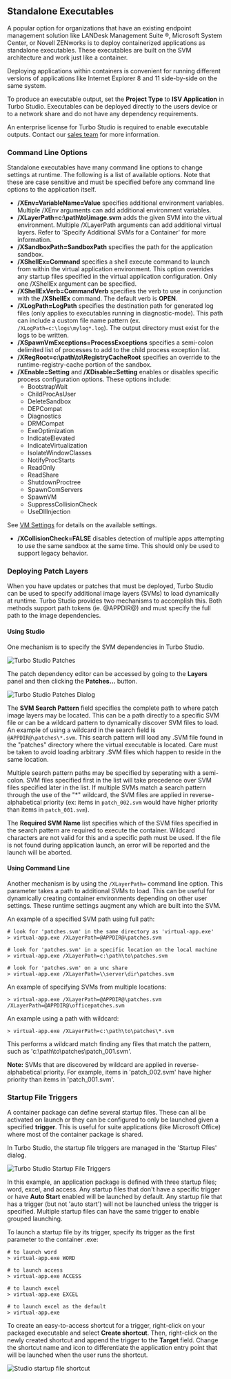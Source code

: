 ## Standalone Executables

A popular option for organizations that have an existing endpoint management solution like LANDesk Management Suite &reg;, Microsoft System Center, or Novell ZENworks is to deploy containerized applications as standalone executables. These executables are built on the SVM architecture and work just like a container.

Deploying applications within containers is convenient for running different versions of applications like Internet Explorer 8 and 11 side-by-side on the same system.

To produce an executable output, set the **Project Type** to **ISV Application** in Turbo Studio. Executables can be deployed directly to the users device or to a network share and do not have any dependency requirements.

An enterprise license for Turbo Studio is required to enable executable outputs. Contact our [sales team](mailto:sales@turbo.net) for more information.

### Command Line Options

Standalone executables have many command line options to change settings at runtime. The following is a list of available options. Note that these are case sensitive and must be specified before any command line options to the application itself.

- **/XEnv=VariableName=Value** specifies additional environment variables. Multiple /XEnv arguments can add additional environment variables.
- **/XLayerPath=c:\path\to\image.svm** adds the given SVM into the virtual environment. Multiple /XLayerPath arguments can add additional virtual layers. Refer to 'Specify Additional SVMs for a Container' for more information.
- **/XSandboxPath=SandboxPath** specifies the path for the application sandbox.
- **/XShellEx=Command** specifies a shell execute command to launch from within the virtual application environment. This option overrides any startup files specified in the virtual application configuration. Only one /XShellEx argument can be specified.
- **/XShellExVerb=CommandVerb** specifies the verb to use in conjunction with the **/XShellEx** command. The default verb is **OPEN**.
- **/XLogPath=LogPath** specifies the destination path for generated log files (only applies to executables running in diagnostic-mode). This path can include a custom file name pattern (ex. `/XLogPath=c:\logs\mylog*.log`). The output directory must exist for the logs to be written.
- **/XSpawnVmExceptions=ProcessExceptions** specifies a semi-colon delimited list of processes to add to the child process exception list.
- **/XRegRoot=c:\path\to\RegistryCacheRoot** specifies an override to the runtime-registry-cache portion of the sandbox.
- **/XEnable=Setting** and **/XDisable=Setting** enables or disables specific process configuration options. These options include:
  - BootstrapWait
  - ChildProcAsUser
  - DeleteSandbox
  - DEPCompat
  - Diagnostics
  - DRMCompat
  - ExeOptimization
  - IndicateElevated
  - IndicateVirtualization
  - IsolateWindowClasses
  - NotifyProcStarts
  - ReadOnly
  - ReadShare
  - ShutdownProctree
  - SpawnComServers
  - SpawnVM
  - SuppressCollisionCheck
  - UseDllInjection

See [VM Settings](../../vm/virtual-machine/runtime-settings.html) for details on the available settings.

- **/XCollisionCheck=FALSE** disables detection of multiple apps attempting to use the same sandbox at the same time. This should only be used to support legacy behavior.

### Deploying Patch Layers

When you have updates or patches that must be deployed, Turbo Studio can be used to specify additional image layers (SVMs) to load dynamically at runtime. Turbo Studio provides two mechanisms to accomplish this. Both methods support path tokens (ie. @APPDIR@) and must specify the full path to the image dependencies.

#### Using Studio

One mechanism is to specify the SVM dependencies in Turbo Studio.

![Turbo Studio Patches](../../images/patches.png)

The patch dependency editor can be accessed by going to the **Layers** panel and then clicking the **Patches...** button.

![Turbo Studio Patches Dialog](../../images/patchesdlg.png)

The **SVM Search Pattern** field specifies the complete path to where patch image layers may be located. This can be a path directly to a specific SVM file or can be a wildcard pattern to dynamically discover SVM files to load. An example of using a wildcard in the search field is `@APPDIR@\patches\*.svm`. This search pattern will load any .SVM file found in the "patches" directory where the virtual executable is located. Care must be taken to avoid loading arbitrary .SVM files which happen to reside in the same location.

Multiple search pattern paths may be specified by seperating with a semi-colon. SVM files specified first in the list will take precedence over SVM files specified later in the list. If multiple SVMs match a search pattern through the use of the "\*" wildcard, the SVM files are applied in reverse-alphabetical priority (ex: items in `patch_002.svm` would have higher priority than items in `patch_001.svm`).

The **Required SVM Name** list specifies which of the SVM files specified in the search pattern are required to execute the container. Wildcard characters are not valid for this and a specific path must be used. If the file is not found during application launch, an error will be reported and the launch will be aborted.

#### Using Command Line

Another mechanism is by using the `/XLayerPath=` command line option. This parameter takes a path to additional SVMs to load. This can be useful for dynamically creating container environments depending on other user settings. These runtime settings augment any which are built into the SVM.

An example of a specified SVM path using full path:

```
# look for 'patches.svm' in the same directory as 'virtual-app.exe'
> virtual-app.exe /XLayerPath=@APPDIR@\patches.svm

# look for 'patches.svm' in a specific location on the local machine
> virtual-app.exe /XLayerPath=c:\path\to\patches.svm

# look for 'patches.svm' on a unc share
> virtual-app.exe /XLayerPath=\\server\dir\patches.svm
```

An example of specifying SVMs from multiple locations:

```
> virtual-app.exe /XLayerPath=@APPDIR@\patches.svm /XLayerPath=@APPDIR@\officepatches.svm
```

An example using a path with wildcard:

```
> virtual-app.exe /XLayerPath=c:\path\to\patches\*.svm
```

This performs a wildcard match finding any files that match the pattern, such as 'c:\path\to\patches\patch_001.svm'.

<b>Note:</b> SVMs that are discovered by wildcard are applied in reverse-alphabetical priority. For example, items in 'patch_002.svm' have higher priority than items in 'patch_001.svm'.

### Startup File Triggers

A container package can define several startup files. These can all be activated on launch or they can be configured to only be launched given a specified <b>trigger</b>. This is useful for suite applications (like Microsoft Office) where most of the container package is shared.

In Turbo Studio, the startup file triggers are managed in the 'Startup Files' dialog.

![Turbo Studio Startup File Triggers](../../images/triggers.png)

In this example, an application package is defined with three startup files; word, excel, and access. Any startup files that don't have a specific trigger or have <b>Auto Start</b> enabled will be launched by default. Any startup file that has a trigger (but not 'auto start') will not be launched unless the trigger is specified. Multiple startup files can have the same trigger to enable grouped launching.

To launch a startup file by its trigger, specify its trigger as the first parameter to the container .exe:

```
# to launch word
> virtual-app.exe WORD

# to launch access
> virtual-app.exe ACCESS

# to launch excel
> virtual-app.exe EXCEL

# to launch excel as the default
> virtual-app.exe
```

To create an easy-to-access shortcut for a trigger, right-click on your packaged executable and select **Create shortcut**. Then, right-click on the newly created shortcut and append the trigger to the **Target** field. Change the shortcut name and icon to differentiate the application entry point that will be launched when the user runs the shortcut.

![Studio startup file shortcut](../../images/triggers2.png)
